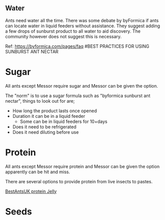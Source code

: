 ## Water

Ants need water all the time.  There was some debate by byFormica if ants can locate water in liquid feeders without assistance. They suggest adding a few drops of sunburst product to all water to aid discovery. The community however does not suggest this is necessary.

Ref: https://byformica.com/pages/faq #BEST PRACTICES FOR USING SUNBURST ANT NECTAR 

# Sugar

All ants except Messor require sugar and Messor can be given the option.

The "norm" is to use a sugar formula such as "byformica sunburst ant nectar", things to look out for are;

- How long the product lasts once opened
- Duration it can be in a liquid feeder
    - Some can be in liquid feeders for 10+days
- Does it need to be refrigerated 
- Does it need diluting before use


# Protein

All ants except Messor require protein and Messor can be given the option apparently can be hit and miss.

There are several options to provide protein from live insects to pastes.

[BestAntsUK protein Jelly](feeding/best_ants_protein_jelly.md)


# Seeds
